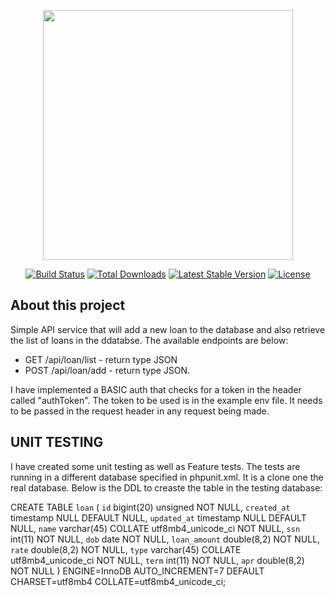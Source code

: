 <p align="center"><img src="https://res.cloudinary.com/dtfbvvkyp/image/upload/v1566331377/laravel-logolockup-cmyk-red.svg" width="400"></p>

<p align="center">
<a href="https://travis-ci.org/laravel/framework"><img src="https://travis-ci.org/laravel/framework.svg" alt="Build Status"></a>
<a href="https://packagist.org/packages/laravel/framework"><img src="https://poser.pugx.org/laravel/framework/d/total.svg" alt="Total Downloads"></a>
<a href="https://packagist.org/packages/laravel/framework"><img src="https://poser.pugx.org/laravel/framework/v/stable.svg" alt="Latest Stable Version"></a>
<a href="https://packagist.org/packages/laravel/framework"><img src="https://poser.pugx.org/laravel/framework/license.svg" alt="License"></a>
</p>

## About this project

Simple API service that will add a new loan  to the database and also retrieve  the list of loans in the ddatabse. The available endpoints are below:

 - GET /api/loan/list - return type JSON
 - POST /api/loan/add  - return type JSON.

I have implemented a BASIC auth  that checks for a token in the header called "authToken". The token to be used is in the example env file. It needs to be 
passed in  the request header in any request being made.

## UNIT TESTING
I have created some unit testing as well as Feature tests. The tests are running in a different database specified in phpunit.xml. It is a clone one the real database. Below is the DDL to creaste the table in the testing database:

CREATE TABLE `loan` (
  `id` bigint(20) unsigned NOT NULL,
  `created_at` timestamp NULL DEFAULT NULL,
  `updated_at` timestamp NULL DEFAULT NULL,
  `name` varchar(45) COLLATE utf8mb4_unicode_ci NOT NULL,
  `ssn` int(11) NOT NULL,
  `dob` date NOT NULL,
  `loan_amount` double(8,2) NOT NULL,
  `rate` double(8,2) NOT NULL,
  `type` varchar(45) COLLATE utf8mb4_unicode_ci NOT NULL,
  `term` int(11) NOT NULL,
  `apr` double(8,2) NOT NULL
) ENGINE=InnoDB AUTO_INCREMENT=7 DEFAULT CHARSET=utf8mb4 COLLATE=utf8mb4_unicode_ci;


